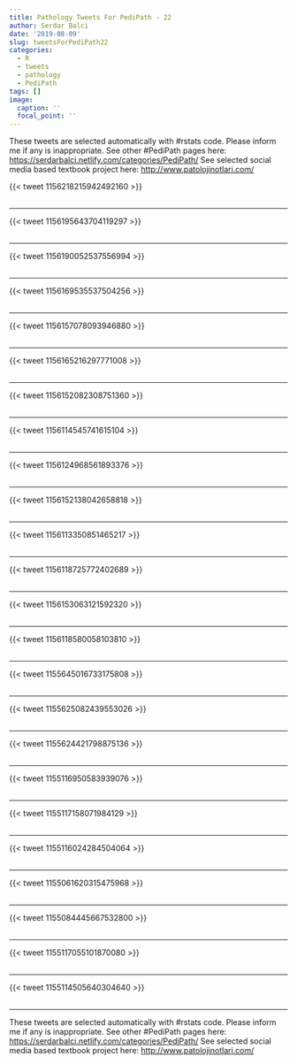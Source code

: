 ```yaml
---
title: Pathology Tweets For PediPath - 22
author: Serdar Balci
date: '2019-08-09'
slug: tweetsForPediPath22
categories:
  - R
  - tweets
  - pathology
  - PediPath
tags: []
image:
  caption: ''
  focal_point: ''
---
```



These tweets are selected automatically with #rstats code. Please inform me if any is inappropriate.
See other #PediPath pages here: https://serdarbalci.netlify.com/categories/PediPath/ 
See selected social media based textbook project here: http://www.patolojinotlari.com/

{{< tweet 1156218215942492160 >}}
<br>
<br>
<hr>
{{< tweet 1156195643704119297 >}}
<br>
<br>
<hr>
{{< tweet 1156190052537556994 >}}
<br>
<br>
<hr>
{{< tweet 1156169535537504256 >}}
<br>
<br>
<hr>
{{< tweet 1156157078093946880 >}}
<br>
<br>
<hr>
{{< tweet 1156165216297771008 >}}
<br>
<br>
<hr>
{{< tweet 1156152082308751360 >}}
<br>
<br>
<hr>
{{< tweet 1156114545741615104 >}}
<br>
<br>
<hr>
{{< tweet 1156124968561893376 >}}
<br>
<br>
<hr>
{{< tweet 1156152138042658818 >}}
<br>
<br>
<hr>
{{< tweet 1156113350851465217 >}}
<br>
<br>
<hr>
{{< tweet 1156118725772402689 >}}
<br>
<br>
<hr>
{{< tweet 1156153063121592320 >}}
<br>
<br>
<hr>
{{< tweet 1156118580058103810 >}}
<br>
<br>
<hr>
{{< tweet 1155645016733175808 >}}
<br>
<br>
<hr>
{{< tweet 1155625082439553026 >}}
<br>
<br>
<hr>
{{< tweet 1155624421798875136 >}}
<br>
<br>
<hr>
{{< tweet 1155116950583939076 >}}
<br>
<br>
<hr>
{{< tweet 1155117158071984129 >}}
<br>
<br>
<hr>
{{< tweet 1155116024284504064 >}}
<br>
<br>
<hr>
{{< tweet 1155061620315475968 >}}
<br>
<br>
<hr>
{{< tweet 1155084445667532800 >}}
<br>
<br>
<hr>
{{< tweet 1155117055101870080 >}}
<br>
<br>
<hr>
{{< tweet 1155114505640304640 >}}
<br>
<br>
<hr>


These tweets are selected automatically with #rstats code. Please inform me if any is inappropriate.
See other #PediPath pages here: https://serdarbalci.netlify.com/categories/PediPath/ 
See selected social media based textbook project here: http://www.patolojinotlari.com/
